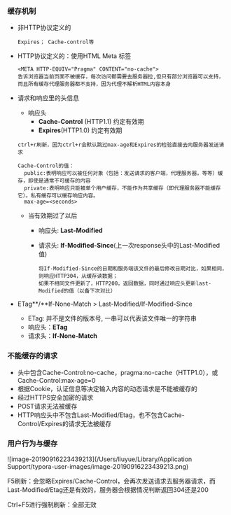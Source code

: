 ### 缓存机制

- 非HTTP协议定义的

  ```JS
  Expires； Cache-control等
  ```

- HTTP协议定义的：使用HTML Meta 标签

  ```JS
  <META HTTP-EQUIV="Pragma" CONTENT="no-cache">
  告诉浏览器当前页面不被缓存，每次访问都需要去服务器拉,但只有部分浏览器可以支持，而且所有缓存代理服务器都不支持，因为代理不解析HTML内容本身
  ```

- 请求和响应里的头信息

  - 响应头
    - **Cache-Control** (HTTP1.1) 约定有效期
    - **Expires**(HTTP1.0) 约定有效期

  ```JS
  ctrl+r刷新，因为ctrl+r会默认跳过max-age和Expires的检验直接去向服务器发送请求
  
  Cache-Control的值：
  	public:表明响应可以被任何对象（包括：发送请求的客户端，代理服务器，等等）缓存，即使是通常不可缓存的内容
    private:表明响应只能被单个用户缓存，不能作为共享缓存（即代理服务器不能缓存它）。私有缓存可以缓存响应内容。
    max-age=<seconds>
  ```

  - 当有效期过了以后

    - 响应头: **Last-Modified**

    - 请求头: **If-Modified-Since**(上一次response头中的Last-Modified值)

      ```JS
      将If-Modified-Since的日期和服务端该文件的最后修改日期对比，如果相同，则响应HTTP304，从缓存读数据；
      如果不相同文件更新了，HTTP200，返回数据，同时通过响应头更新last-Modified的值（以备下次对比）
      ```

- ETag**/**If-None-Match   >   Last-Modified/If-Modified-Since

  - ETag: 并不是文件的版本号, 一串可以代表该文件唯一的字符串
  - 响应头：**ETag**
  - 请求头：**If-None-Match**

### 不能缓存的请求

- 头中包含Cache-Control:no-cache，pragma:no-cache（HTTP1.0），或Cache-Control:max-age=0
- 根据Cookie，认证信息等决定输入内容的动态请求是不能被缓存的
- 经过HTTPS安全加密的请求
- POST请求无法被缓存
- HTTP响应头中不包含Last-Modified/Etag，也不包含Cache-Control/Expires的请求无法被缓存

### 用户行为与缓存

![image-20190916223439213](/Users/liuyue/Library/Application Support/typora-user-images/image-20190916223439213.png)

F5刷新：会忽略Expires/Cache-Control，会再次发送请求去服务器请求，而Last-Modified/Etag还是有效的，服务器会根据情况判断返回304还是200

Ctrl+F5进行强制刷新：全部无效
